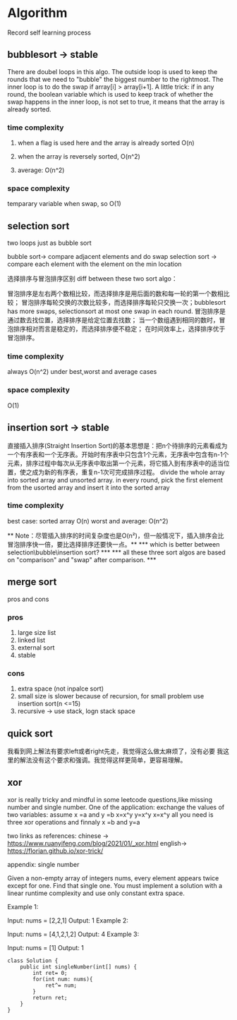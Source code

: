 # Algorithm
Record self learning process

## bubblesort -> stable
There are doubel loops in this algo. The outside loop is used to keep the rounds that we need to "bubble" the biggest number to the rightmost. The inner loop is to do the swap if array[i] > array[i+1].
A little trick: if in any round, the boolean variable which is used to keep track of whether the swap happens in the inner loop, is not set to true, it means that the array is already sorted.


### time complexity
1. when a flag is used here and the array is already sorted
O(n)

2. when the array is reversely sorted, O(n^2) 

3. average: O(n^2)

### space complexity
temparary variable when swap, so O(1)

## selection sort
two loops just as bubble sort

bubble sort-> compare adjacent elements and do swap
selection sort -> compare each element with the element on the min location

选择排序与冒泡排序区别 diff between these two sort algo：

冒泡排序是左右两个数相比较，而选择排序是用后面的数和每一轮的第一个数相比较；
冒泡排序每轮交换的次数比较多，而选择排序每轮只交换一次；bubblesort has more swaps, selectionsort at most one swap in each round.
冒泡排序是通过数去找位置，选择排序是给定位置去找数；
当一个数组遇到相同的数时，冒泡排序相对而言是稳定的，而选择排序便不稳定；
在时间效率上，选择排序优于冒泡排序。

### time complexity
always O(n^2) under best,worst and average cases

### space complexity
O(1)


## insertion sort -> stable
直接插入排序(Straight Insertion Sort)的基本思想是：把n个待排序的元素看成为一个有序表和一个无序表。开始时有序表中只包含1个元素，无序表中包含有n-1个元素，排序过程中每次从无序表中取出第一个元素，将它插入到有序表中的适当位置，使之成为新的有序表，重复n-1次可完成排序过程。
divide the whole array into sorted array and unsorted array.
in every round, pick the first element from the usorted array and insert it into the sorted array

### time complexity
best case: sorted array O(n)
worst and average: O(n^2)

** Note：尽管插入排序的时间复杂度也是O(n²)，但一般情况下，插入排序会比冒泡排序快一倍，要比选择排序还要快一点。**
*** which is better between selection\bubble\insertion sort? ***
*** all these three sort algos are based on "comparison" and "swap" after comparison. ***

## merge sort
pros and cons
### pros
1. large size list
2. linked list
3. external sort
4. stable
### cons
1. extra space (not inpalce sort)
2. small size is slower because of recursion, for small problem use insertion sort(n <=15)
3. recursive -> use stack, logn stack space

## quick sort
我看到网上解法有要求left或者right先走，我觉得这么做太麻烦了，没有必要
我这里的解法没有这个要求和强调。我觉得这样更简单，更容易理解。

## xor
xor is really tricky and mindful in some leetcode questions,like missing number and single number.
One of the application:
exchange the values of two variables:
assume x =a and y =b
x=x^y
y=x^y
x=x^y
all you need is three xor operations and finnaly x =b and y=a

two links as references:
chinese -> https://www.ruanyifeng.com/blog/2021/01/_xor.html
english-> https://florian.github.io/xor-trick/

appendix: single number

Given a non-empty array of integers nums, every element appears twice except for one. Find that single one.
You must implement a solution with a linear runtime complexity and use only constant extra space.

Example 1:

Input: nums = [2,2,1]
Output: 1
Example 2:

Input: nums = [4,1,2,1,2]
Output: 4
Example 3:

Input: nums = [1]
Output: 1

```
class Solution {
    public int singleNumber(int[] nums) {
        int ret= 0;
        for(int num: nums){
            ret^= num;
        }
        return ret;
    }
}

```









